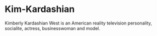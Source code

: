 # Kim-Kardashian
Kimberly Kardashian West is an American reality television personality, socialite, actress, businesswoman and model.
